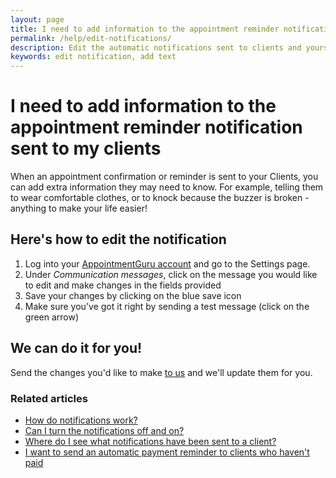 ```yaml
---
layout: page
title: I need to add information to the appointment reminder notification sent to my clients
permalink: /help/edit-notifications/
description: Edit the automatic notifications sent to clients and yourself
keywords: edit notification, add text
---
```


# I need to add information to the appointment reminder notification sent to my clients

When an appointment confirmation or reminder is sent to your Clients, you can add extra information they may need to know. For example, telling them to wear comfortable clothes, or to knock because the buzzer is broken - anything to make your life easier!

## Here's how to edit the notification

1. Log into your [AppointmentGuru account](https://portal.appointmentguru.co/) and go to the Settings page.
2. Under *Communication messages*, click on the message you would like to edit and make changes in the fields provided
3. Save your changes by clicking on the blue save icon
4. Make sure you've got it right by sending a test message (click on the green arrow)

## We can do it for you!

Send the changes you'd like to make [to us](mailto:support@appointmentguru.co) and we'll update them for you.

### Related articles

* [How do notifications work?](/help/how-do-notifications-work)
* [Can I turn the notifications off and on?](/help/turning-notifications-off-and-on)
* [Where do I see what notifications have been sent to a client?](/help/notification-log)
* [I want to send an automatic payment reminder to clients who haven't paid](/help/automatic-payment-reminder)
